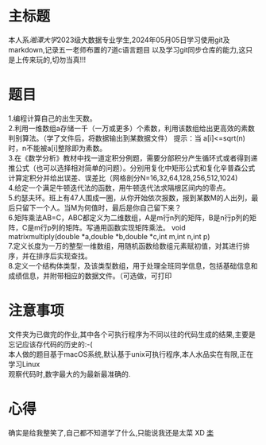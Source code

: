 # 主标题
本人系*湘潭大学*2023级大数据专业学生,2024年05月05日学习使用git及markdown,记录五一老师布置的7道c语言题目  以及学习git同步仓库的能力,这只是上传来玩的,切勿当真!!!


# 题目
1.编程计算自己的出生天数。  
2.利用一维数组a存储一千（一万或更多）个素数，利用该数组给出更高效的素数判别算法。（学了文件后，将数据输出到某数据文件）
提示：当 a[i]<=sqrt(n) 时，n不能被a[i]整除即为素数。  
3.在《数学分析》教材中找一道定积分例题，需要分部积分产生循环式或者得到递推公式（也可以选择相对简单的问题）。分别用复化中矩形公式和复化辛普森公式计算定积分并给出误差、误差比（网格剖分N=16,32,64,128,256,512,1024)  
4.给定一个满足牛顿迭代法的函数，用牛顿迭代法求隔根区间内的零点。  
5.约瑟夫环。班上有47人围成一圈，从你开始依次报数，报到某数M的人出列，最后只留下一个人。当M为何值时，最后是你自己留下来？  
6.矩阵乘法AB=C，ABC都定义为二维数组，A是m行n列的矩阵，B是n行p列的矩阵，C是m行p列的矩阵。写通用函数实现矩阵乘法。
void matrixmultiply(double *a,double *b,double *c,int m,int n,int p)  
7.定义长度为一万的整型一维数组，用随机函数给数组元素赋初值，对其进行排序，并在排序后实现查找。  
8.定义一个结构体类型，及该类型数组，用于处理全班同学信息，包括基础信息和成绩信息，并附带相应的数据文件。（可选做，可打印  

# 注意事项
文件夹为已做完的作业,其中各个可执行程序为不同以往的代码生成的结果,主要是忘记应该存代码的历史的:-(  
本人做的题目基于macOS系统,默认基于unix可执行程序,本人水品实在有限,正在学习Linux  
观察代码时,数字最大的为最新最准确的.  

# 心得
确实是给我整笑了,自己都不知道学了什么,只能说我还是太菜 XD [楽](IMG_2791.JPG)